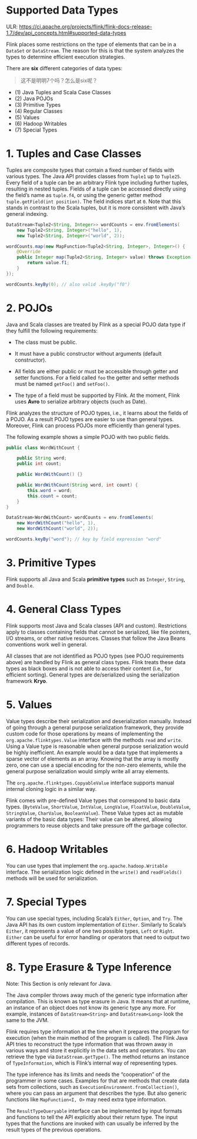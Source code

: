 # Supported Data Types

ULR: https://ci.apache.org/projects/flink/flink-docs-release-1.7/dev/api_concepts.html#supported-data-types

Flink places some restrictions on the type of elements that can be in a `DataSet` or `DataStream`. The reason for this is that the system analyzes the types to determine efficient execution strategies.

There are **six** different categories of data types:

> 这不是明明7个吗？怎么是six呢？

- (1) Java Tuples and Scala Case Classes
- (2) Java POJOs
- (3) Primitive Types
- (4) Regular Classes
- (5) Values
- (6) Hadoop Writables
- (7) Special Types


# 1. Tuples and Case Classes

Tuples are composite types that contain a fixed number of fields with various types. The Java API provides classes from `Tuple1` up to `Tuple25`. Every field of a tuple can be an arbitrary Flink type including further tuples, resulting in nested tuples. Fields of a tuple can be accessed directly using the field’s name as `tuple.f4`, or using the generic getter method `tuple.getField(int position)`. The field indices start at `0`. Note that this stands in contrast to the Scala tuples, but it is more consistent with Java’s general indexing.

```java
DataStream<Tuple2<String, Integer>> wordCounts = env.fromElements(
    new Tuple2<String, Integer>("hello", 1),
    new Tuple2<String, Integer>("world", 2));

wordCounts.map(new MapFunction<Tuple2<String, Integer>, Integer>() {
    @Override
    public Integer map(Tuple2<String, Integer> value) throws Exception {
        return value.f1;
    }
});

wordCounts.keyBy(0); // also valid .keyBy("f0")
```

# 2. POJOs

Java and Scala classes are treated by Flink as a special POJO data type if they fulfill the following requirements:

- The class must be public.

- It must have a public constructor without arguments (default constructor).

- All fields are either public or must be accessible through getter and setter functions. For a field called `foo` the getter and setter methods must be named `getFoo()` and `setFoo()`.

- The type of a field must be supported by Flink. At the moment, Flink uses **Avro** to serialize arbitrary objects (such as Date).

Flink analyzes the structure of POJO types, i.e., it learns about the fields of a POJO. As a result POJO types are easier to use than general types. Moreover, Flink can process POJOs more efficiently than general types.

The following example shows a simple POJO with two public fields.

```java
public class WordWithCount {

    public String word;
    public int count;

    public WordWithCount() {}

    public WordWithCount(String word, int count) {
        this.word = word;
        this.count = count;
    }
}

DataStream<WordWithCount> wordCounts = env.fromElements(
    new WordWithCount("hello", 1),
    new WordWithCount("world", 2));

wordCounts.keyBy("word"); // key by field expression "word"
```

# 3. Primitive Types

Flink supports all Java and Scala **primitive types** such as `Integer`, `String`, and `Double`.

# 4. General Class Types

Flink supports most Java and Scala classes (API and custom). Restrictions apply to classes containing fields that cannot be serialized, like file pointers, I/O streams, or other native resources. Classes that follow the Java Beans conventions work well in general.

All classes that are not identified as POJO types (see POJO requirements above) are handled by Flink as general class types. Flink treats these data types as black boxes and is not able to access their content (i.e., for efficient sorting). General types are de/serialized using the serialization framework **Kryo**.

# 5. Values

Value types describe their serialization and deserialization manually. Instead of going through a general purpose serialization framework, they provide custom code for those operations by means of implementing the `org.apache.flinktypes.Value` interface with the methods `read` and `write`. Using a Value type is reasonable when general purpose serialization would be highly inefficient. An example would be a data type that implements a sparse vector of elements as an array. Knowing that the array is mostly zero, one can use a special encoding for the non-zero elements, while the general purpose serialization would simply write all array elements.

The `org.apache.flinktypes.CopyableValue` interface supports manual internal cloning logic in a similar way.

Flink comes with pre-defined Value types that correspond to basic data types. (`ByteValue`, `ShortValue`, `IntValue`, `LongValue`, `FloatValue`, `DoubleValue`, `StringValue`, `CharValue`, `BooleanValue`). These Value types act as mutable variants of the basic data types: Their value can be altered, allowing programmers to reuse objects and take pressure off the garbage collector.

# 6. Hadoop Writables

You can use types that implement the `org.apache.hadoop.Writable` interface. The serialization logic defined in the `write()` and `readFields()` methods will be used for serialization.

# 7. Special Types

You can use special types, including Scala’s `Either`, `Option`, and `Try`. The Java API has its own custom implementation of `Either`. Similarly to Scala’s `Either`, it represents a value of one two possible types, `Left` or `Right`. `Either` can be useful for error handling or operators that need to output two different types of records.

# 8. Type Erasure & Type Inference

Note: This Section is only relevant for Java.

The Java compiler throws away much of the generic type information after compilation. This is known as type erasure in Java. It means that at runtime, an instance of an object does not know its generic type any more. For example, instances of `DataStream<String>` and `DataStream<Long>` look the same to the JVM.

Flink requires type information at the time when it prepares the program for execution (when the main method of the program is called). The Flink Java API tries to reconstruct the type information that was thrown away in various ways and store it explicitly in the data sets and operators. You can retrieve the type via `DataStream.getType()`. The method returns an instance of `TypeInformation`, which is Flink’s internal way of representing types.

The type inference has its limits and needs the “cooperation” of the programmer in some cases. Examples for that are methods that create data sets from collections, such as `ExecutionEnvironment.fromCollection()`, where you can pass an argument that describes the type. But also generic functions like `MapFunction<I, O>` may need extra type information.

The `ResultTypeQueryable` interface can be implemented by input formats and functions to tell the API explicitly about their return type. The input types that the functions are invoked with can usually be inferred by the result types of the previous operations.


